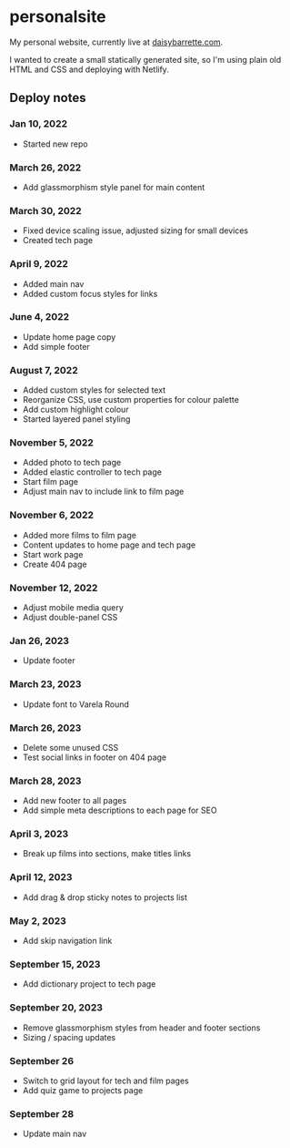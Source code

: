 # personalsite

My personal website, currently live at [daisybarrette.com](https://www.daisybarrette.com/).

I wanted to create a small statically generated site, so I'm using plain old HTML and CSS and deploying with Netlify.

## Deploy notes

### Jan 10, 2022

-   Started new repo

### March 26, 2022

-   Add glassmorphism style panel for main content

### March 30, 2022

-   Fixed device scaling issue, adjusted sizing for small devices
-   Created tech page

### April 9, 2022

-   Added main nav
-   Added custom focus styles for links

### June 4, 2022

-   Update home page copy
-   Add simple footer

### August 7, 2022

-   Added custom styles for selected text
-   Reorganize CSS, use custom properties for colour palette
-   Add custom highlight colour
-   Started layered panel styling

### November 5, 2022

-   Added photo to tech page
-   Added elastic controller to tech page
-   Start film page
-   Adjust main nav to include link to film page

### November 6, 2022

-   Added more films to film page
-   Content updates to home page and tech page
-   Start work page
-   Create 404 page

### November 12, 2022

-   Adjust mobile media query
-   Adjust double-panel CSS

### Jan 26, 2023

-   Update footer

### March 23, 2023

-   Update font to Varela Round

### March 26, 2023

-   Delete some unused CSS
-   Test social links in footer on 404 page

### March 28, 2023

-   Add new footer to all pages
-   Add simple meta descriptions to each page for SEO

### April 3, 2023

-   Break up films into sections, make titles links

### April 12, 2023

-   Add drag & drop sticky notes to projects list

### May 2, 2023

-   Add skip navigation link

### September 15, 2023

-   Add dictionary project to tech page

### September 20, 2023

-   Remove glassmorphism styles from header and footer sections
-   Sizing / spacing updates

### September 26

-   Switch to grid layout for tech and film pages
-   Add quiz game to projects page

### September 28

-   Update main nav
